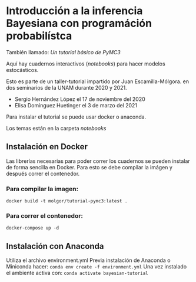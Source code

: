 # Introducción a la inferencia Bayesiana con programáción probabilístca

También llamado: *Un tutorial básico de PyMC3*

Aquí hay cuadernos interactivos (*notebooks*) para hacer modelos estocásticos.

Esto es parte de un taller-tutorial impartido por Juan Escamilla-Mólgora.
en dos seminarios de la UNAM durante 2020 y 2021.

- Sergio Hernández López el 17 de noviembre del 2020
- Elisa Dominguez Huetinger el 3 de marzo del 2021

Para instalar el tutorial se puede usar docker o anaconda.

Los temas están en la carpeta *notebooks*

## Instalación en Docker
Las librerías necesarias para poder correr los cuadernos se pueden instalar de forma sencilla en Docker. 
Para esto se debe compilar la imágen y después correr el contenedor.


### Para compilar la imagen: 
`docker build -t molgor/tutorial-pymc3:latest .`

### Para correr el contenedor:
`docker-compose up -d`

## Instalación con Anaconda
Utiliza el archivo environment.yml
Previa instalación de Anaconda o Miniconda hacer:
`conda env create -f environment.yml`
Una vez instalado el ambiente activa con:
`conda activate bayesian-tutorial`

